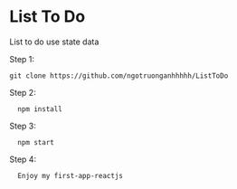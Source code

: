 # List To Do
List to do use state data

Step 1:

    git clone https://github.com/ngotruonganhhhhh/ListToDo

Step 2:

      npm install
Step 3:


      npm start
Step 4: 

      Enjoy my first-app-reactjs
